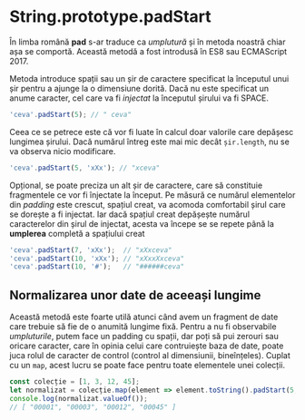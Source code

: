 # String.prototype.padStart

În limba română **pad** s-ar traduce ca *umplutură* și în metoda noastră chiar așa se comportă. Această metodă a fost introdusă în ES8 sau ECMAScript 2017.

Metoda introduce spații sau un șir de caractere specificat la începutul unui șir pentru a ajunge la o dimensiune dorită. Dacă nu este specificat un anume caracter, cel care va fi *injectat* la începutul șirului va fi SPACE.

```javascript
'ceva'.padStart(5); // " ceva"
```

Ceea ce se petrece este că vor fi luate în calcul doar valorile care depășesc lungimea șirului. Dacă numărul întreg este mai mic decât `șir.length`, nu se va observa nicio modificare.

```javascript
'ceva'.padStart(5, 'xXx'); // "xceva"
```

Opțional, se poate preciza un alt șir de caractere, care să constituie fragmentele ce vor fi înjectate la început. Pe măsură ce numărul elementelor din *padding* este crescut, spațiul creat, va acomoda comfortabil șirul care se dorește a fi injectat. Iar dacă spațiul creat depășește numărul caracterelor din șirul de injectat, acesta va începe se se repete până la **umplerea** completă a spațiului creat

```javascript
'ceva'.padStart(7, 'xXx');  // "xXxceva"
'ceva'.padStart(10, 'xXx'); // "xXxxXxceva"
'ceva'.padStart(10, '#');   // "######ceva"
```

## Normalizarea unor date de aceeași lungime

Această metodă este foarte utilă atunci când avem un fragment de date care trebuie să fie de o anumită lungime fixă. Pentru a nu fi observabile *umpluturile*, putem face un padding cu spații, dar poți să pui zerouri sau oricare caracter, care în opinia celui care contruiește baza de date, poate juca rolul de caracter de control (control al dimensiunii, bineînțeles). Cuplat cu un `map`, acest lucru se poate face pentru toate elementele unei colecții.

```javascript
const colecție = [1, 3, 12, 45];
let normalizat = colecție.map(element => element.toString().padStart(5, '0'));
console.log(normalizat.valueOf());
// [ "00001", "00003", "00012", "00045" ]
```

